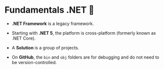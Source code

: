 # Fundamentals .NET 🚀

- **.NET Framework** is a legacy framework.
  
- Starting with **.NET 5**, the platform is cross-platform (formerly known as .NET Core).
  
- A **Solution** is a group of projects.
  
- On **GitHub**, the `bin` and `obj` folders are for debugging and do not need to be version-controlled.
